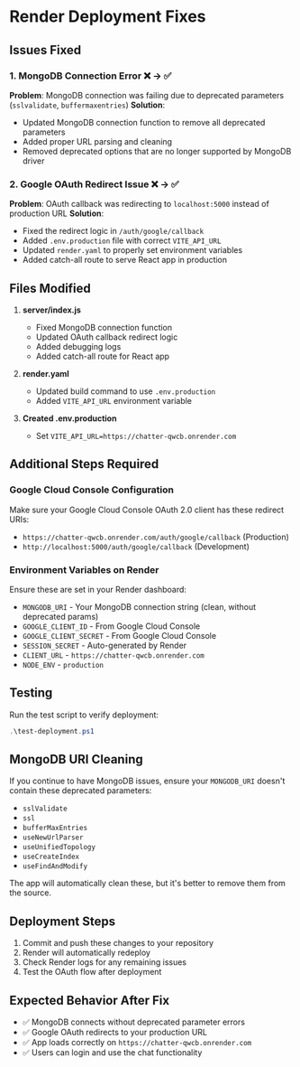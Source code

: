 # Render Deployment Fixes

## Issues Fixed

### 1. MongoDB Connection Error ❌ → ✅
**Problem**: MongoDB connection was failing due to deprecated parameters (`sslvalidate`, `buffermaxentries`)
**Solution**: 
- Updated MongoDB connection function to remove all deprecated parameters
- Added proper URL parsing and cleaning
- Removed deprecated options that are no longer supported by MongoDB driver

### 2. Google OAuth Redirect Issue ❌ → ✅
**Problem**: OAuth callback was redirecting to `localhost:5000` instead of production URL
**Solution**:
- Fixed the redirect logic in `/auth/google/callback`
- Added `.env.production` file with correct `VITE_API_URL`
- Updated `render.yaml` to properly set environment variables
- Added catch-all route to serve React app in production

## Files Modified

1. **server/index.js**
   - Fixed MongoDB connection function
   - Updated OAuth callback redirect logic
   - Added debugging logs
   - Added catch-all route for React app

2. **render.yaml**
   - Updated build command to use `.env.production`
   - Added `VITE_API_URL` environment variable

3. **Created .env.production**
   - Set `VITE_API_URL=https://chatter-qwcb.onrender.com`

## Additional Steps Required

### Google Cloud Console Configuration
Make sure your Google Cloud Console OAuth 2.0 client has these redirect URIs:
- `https://chatter-qwcb.onrender.com/auth/google/callback` (Production)
- `http://localhost:5000/auth/google/callback` (Development)

### Environment Variables on Render
Ensure these are set in your Render dashboard:
- `MONGODB_URI` - Your MongoDB connection string (clean, without deprecated params)
- `GOOGLE_CLIENT_ID` - From Google Cloud Console
- `GOOGLE_CLIENT_SECRET` - From Google Cloud Console
- `SESSION_SECRET` - Auto-generated by Render
- `CLIENT_URL` - `https://chatter-qwcb.onrender.com`
- `NODE_ENV` - `production`

## Testing
Run the test script to verify deployment:
```powershell
.\test-deployment.ps1
```

## MongoDB URI Cleaning
If you continue to have MongoDB issues, ensure your `MONGODB_URI` doesn't contain these deprecated parameters:
- `sslValidate`
- `ssl`
- `bufferMaxEntries` 
- `useNewUrlParser`
- `useUnifiedTopology`
- `useCreateIndex`
- `useFindAndModify`

The app will automatically clean these, but it's better to remove them from the source.

## Deployment Steps
1. Commit and push these changes to your repository
2. Render will automatically redeploy
3. Check Render logs for any remaining issues
4. Test the OAuth flow after deployment

## Expected Behavior After Fix
- ✅ MongoDB connects without deprecated parameter errors
- ✅ Google OAuth redirects to your production URL
- ✅ App loads correctly on `https://chatter-qwcb.onrender.com`
- ✅ Users can login and use the chat functionality

